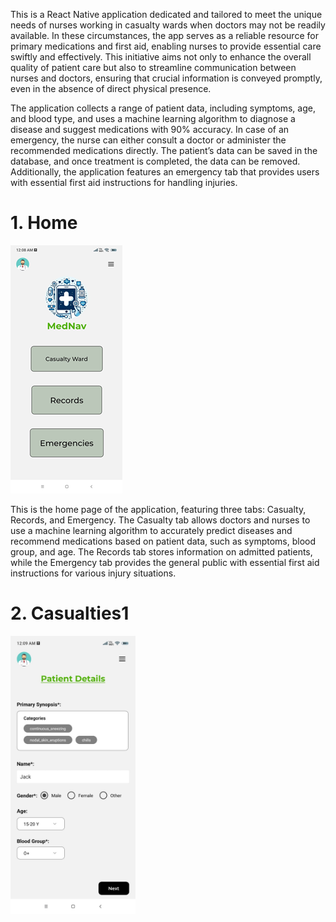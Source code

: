 This is a React Native application dedicated and tailored to meet the unique needs of nurses working in casualty wards when doctors may not be readily available. In these circumstances, the app serves as a reliable resource for primary medications and first aid, enabling nurses to provide essential care swiftly and effectively. This initiative aims not only to enhance the overall quality of patient care but also to streamline communication between nurses and doctors, ensuring that crucial information is conveyed promptly, even in the absence of direct physical presence.

The application collects a range of patient data, including symptoms, age, and blood type, and uses a machine learning algorithm to diagnose a disease and suggest medications with 90% accuracy. In case of an emergency, the nurse can either consult a doctor or administer the recommended medications directly. The patient’s data can be saved in the database, and once treatment is completed, the data can be removed. Additionally, the application features an emergency tab that provides users with essential first aid instructions for handling injuries.

# 1. Home
![Example Image](images/Home.png)

This is the home page of the application, featuring three tabs: Casualty, Records, and Emergency. The Casualty tab allows doctors and nurses to use a machine learning algorithm to accurately predict diseases and recommend medications based on patient data, such as symptoms, blood group, and age. The Records tab stores information on admitted patients, while the Emergency tab provides the general public with essential first aid instructions for various injury situations.

# 2. Casualties1
<img src="images/Casualties1.jpeg" alt="Alt text" width="200"/>
